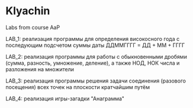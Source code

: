 # Klyachin
Labs from course AaP

LAB_1: реализация программы для определения високосного года с последующим подсчетом суммы даты ДДММГГГГ = ДД + ММ + ГГГГ

LAB_2: реализация программы для работы с обыкновенными дробями (сумма, разность, умножение, деление), а также НОД, НОК числа и разложения на множители

LAB_3: реализация программы решения задачи соединения (разового посещения) всех точек на плоскости кратчайшим путём

LAB_4: реализация игры-загадки "Анаграмма"
